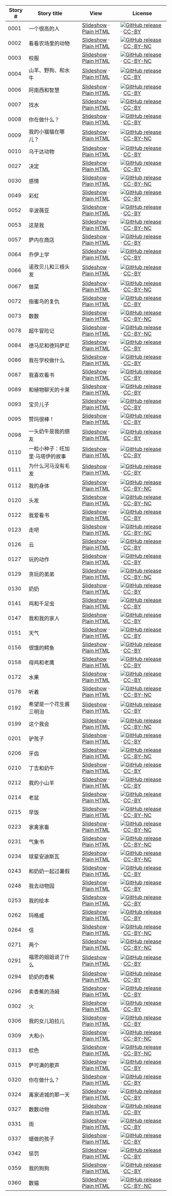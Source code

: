 Story # | Story title | View | License
-------- | -----------  |:-------:| -------
0001 | 一个很高的人 | <a href="https://global-asp.github.io/stories/zh/0001_一个很高的人_slides.html" target="_blank">Slideshow</a> · [Plain HTML](https://global-asp.github.io/stories/zh/0001_一个很高的人.html) | [![GitHub release](https://cloud.githubusercontent.com/assets/9295750/9483128/0e089e5e-4b51-11e5-98ca-6da5cef156a7.png "GitHub release")](https://github.com/global-asp/global-asp/releases/download/v1.1/zh.zip) · [CC-BY](https://creativecommons.org/licenses/by/3.0/)
0002 | 看看农场里的动物 | <a href="https://global-asp.github.io/stories/zh/0002_看看农场里的动物_slides.html" target="_blank">Slideshow</a> · [Plain HTML](https://global-asp.github.io/stories/zh/0002_看看农场里的动物.html) | [![GitHub release](https://cloud.githubusercontent.com/assets/9295750/9483128/0e089e5e-4b51-11e5-98ca-6da5cef156a7.png "GitHub release")](https://github.com/global-asp/global-asp/releases/download/v1.1/zh.zip) · [CC-BY-NC](http://creativecommons.org/licenses/by-nc/3.0/)
0003 | 校服 | <a href="https://global-asp.github.io/stories/zh/0003_校服_slides.html" target="_blank">Slideshow</a> · [Plain HTML](https://global-asp.github.io/stories/zh/0003_校服.html) | [![GitHub release](https://cloud.githubusercontent.com/assets/9295750/9483128/0e089e5e-4b51-11e5-98ca-6da5cef156a7.png "GitHub release")](https://github.com/global-asp/global-asp/releases/download/v1.1/zh.zip) · [CC-BY-NC](http://creativecommons.org/licenses/by-nc/3.0/)
0004 | 山羊、野狗、和水牛 | <a href="https://global-asp.github.io/stories/zh/0004_山羊、野狗、和水牛_slides.html" target="_blank">Slideshow</a> · [Plain HTML](https://global-asp.github.io/stories/zh/0004_山羊、野狗、和水牛.html) | [![GitHub release](https://cloud.githubusercontent.com/assets/9295750/9483128/0e089e5e-4b51-11e5-98ca-6da5cef156a7.png "GitHub release")](https://github.com/global-asp/global-asp/releases/download/v1.1/zh.zip) · [CC-BY](https://creativecommons.org/licenses/by/3.0/)
0006 | 阿南西和智慧 | <a href="https://global-asp.github.io/stories/zh/0006_阿南西和智慧_slides.html" target="_blank">Slideshow</a> · [Plain HTML](https://global-asp.github.io/stories/zh/0006_阿南西和智慧.html) | [![GitHub release](https://cloud.githubusercontent.com/assets/9295750/9483128/0e089e5e-4b51-11e5-98ca-6da5cef156a7.png "GitHub release")](https://github.com/global-asp/global-asp/releases/download/v1.1/zh.zip) · [CC-BY](https://creativecommons.org/licenses/by/3.0/)
0007 | 找水 | <a href="https://global-asp.github.io/stories/zh/0007_找水_slides.html" target="_blank">Slideshow</a> · [Plain HTML](https://global-asp.github.io/stories/zh/0007_找水.html) | [![GitHub release](https://cloud.githubusercontent.com/assets/9295750/9483128/0e089e5e-4b51-11e5-98ca-6da5cef156a7.png "GitHub release")](https://github.com/global-asp/global-asp/releases/download/v1.1/zh.zip) · [CC-BY](https://creativecommons.org/licenses/by/3.0/)
0008 | 你在做什么？ | <a href="https://global-asp.github.io/stories/zh/0008_你在做什么_slides.html" target="_blank">Slideshow</a> · [Plain HTML](https://global-asp.github.io/stories/zh/0008_你在做什么.html) | [![GitHub release](https://cloud.githubusercontent.com/assets/9295750/9483128/0e089e5e-4b51-11e5-98ca-6da5cef156a7.png "GitHub release")](https://github.com/global-asp/global-asp/releases/download/v1.1/zh.zip) · [CC-BY](https://creativecommons.org/licenses/by/3.0/)
0009 | 我的小猫猫在哪儿？ | <a href="https://global-asp.github.io/stories/zh/0009_我的小猫猫在哪儿_slides.html" target="_blank">Slideshow</a> · [Plain HTML](https://global-asp.github.io/stories/zh/0009_我的小猫猫在哪儿.html) | [![GitHub release](https://cloud.githubusercontent.com/assets/9295750/9483128/0e089e5e-4b51-11e5-98ca-6da5cef156a7.png "GitHub release")](https://github.com/global-asp/global-asp/releases/download/v1.1/zh.zip) · [CC-BY-NC](http://creativecommons.org/licenses/by-nc/3.0/)
0010 | 乌干达动物 | <a href="https://global-asp.github.io/stories/zh/0010_乌干达动物_slides.html" target="_blank">Slideshow</a> · [Plain HTML](https://global-asp.github.io/stories/zh/0010_乌干达动物.html) | [![GitHub release](https://cloud.githubusercontent.com/assets/9295750/9483128/0e089e5e-4b51-11e5-98ca-6da5cef156a7.png "GitHub release")](https://github.com/global-asp/global-asp/releases/download/v1.1/zh.zip) · [CC-BY](https://creativecommons.org/licenses/by/3.0/)
0027 | 决定 | <a href="https://global-asp.github.io/stories/zh/0027_决定_slides.html" target="_blank">Slideshow</a> · [Plain HTML](https://global-asp.github.io/stories/zh/0027_决定.html) | [![GitHub release](https://cloud.githubusercontent.com/assets/9295750/9483128/0e089e5e-4b51-11e5-98ca-6da5cef156a7.png "GitHub release")](https://github.com/global-asp/global-asp/releases/download/v1.1/zh.zip) · [CC-BY](https://creativecommons.org/licenses/by/3.0/)
0030 | 感情 | <a href="https://global-asp.github.io/stories/zh/0030_感情_slides.html" target="_blank">Slideshow</a> · [Plain HTML](https://global-asp.github.io/stories/zh/0030_感情.html) | [![GitHub release](https://cloud.githubusercontent.com/assets/9295750/9483128/0e089e5e-4b51-11e5-98ca-6da5cef156a7.png "GitHub release")](https://github.com/global-asp/global-asp/releases/download/v1.1/zh.zip) · [CC-BY-NC](http://creativecommons.org/licenses/by-nc/3.0/)
0049 | 彩虹 | <a href="https://global-asp.github.io/stories/zh/0049_彩虹_slides.html" target="_blank">Slideshow</a> · [Plain HTML](https://global-asp.github.io/stories/zh/0049_彩虹.html) | [![GitHub release](https://cloud.githubusercontent.com/assets/9295750/9483128/0e089e5e-4b51-11e5-98ca-6da5cef156a7.png "GitHub release")](https://github.com/global-asp/global-asp/releases/download/v1.1/zh.zip) · [CC-BY](https://creativecommons.org/licenses/by/3.0/)
0052 | 辛波薇亚 | <a href="https://global-asp.github.io/stories/zh/0052_辛波薇亚_slides.html" target="_blank">Slideshow</a> · [Plain HTML](https://global-asp.github.io/stories/zh/0052_辛波薇亚.html) | [![GitHub release](https://cloud.githubusercontent.com/assets/9295750/9483128/0e089e5e-4b51-11e5-98ca-6da5cef156a7.png "GitHub release")](https://github.com/global-asp/global-asp/releases/download/v1.1/zh.zip) · [CC-BY](https://creativecommons.org/licenses/by/3.0/)
0053 | 这是我 | <a href="https://global-asp.github.io/stories/zh/0053_这是我_slides.html" target="_blank">Slideshow</a> · [Plain HTML](https://global-asp.github.io/stories/zh/0053_这是我.html) | [![GitHub release](https://cloud.githubusercontent.com/assets/9295750/9483128/0e089e5e-4b51-11e5-98ca-6da5cef156a7.png "GitHub release")](https://github.com/global-asp/global-asp/releases/download/v1.1/zh.zip) · [CC-BY-NC](http://creativecommons.org/licenses/by-nc/3.0/)
0057 | 萨内在商店 | <a href="https://global-asp.github.io/stories/zh/0057_萨内在商店_slides.html" target="_blank">Slideshow</a> · [Plain HTML](https://global-asp.github.io/stories/zh/0057_萨内在商店.html) | [![GitHub release](https://cloud.githubusercontent.com/assets/9295750/9483128/0e089e5e-4b51-11e5-98ca-6da5cef156a7.png "GitHub release")](https://github.com/global-asp/global-asp/releases/download/v1.1/zh.zip) · [CC-BY](https://creativecommons.org/licenses/by/3.0/)
0064 | 乔伊上学 | <a href="https://global-asp.github.io/stories/zh/0064_乔伊上学_slides.html" target="_blank">Slideshow</a> · [Plain HTML](https://global-asp.github.io/stories/zh/0064_乔伊上学.html) | [![GitHub release](https://cloud.githubusercontent.com/assets/9295750/9483128/0e089e5e-4b51-11e5-98ca-6da5cef156a7.png "GitHub release")](https://github.com/global-asp/global-asp/releases/download/v1.1/zh.zip) · [CC-BY](https://creativecommons.org/licenses/by/3.0/)
0066 | 诺孜贝儿和三根头发 | <a href="https://global-asp.github.io/stories/zh/0066_诺孜贝儿和三根头发_slides.html" target="_blank">Slideshow</a> · [Plain HTML](https://global-asp.github.io/stories/zh/0066_诺孜贝儿和三根头发.html) | [![GitHub release](https://cloud.githubusercontent.com/assets/9295750/9483128/0e089e5e-4b51-11e5-98ca-6da5cef156a7.png "GitHub release")](https://github.com/global-asp/global-asp/releases/download/v1.1/zh.zip) · [CC-BY](https://creativecommons.org/licenses/by/3.0/)
0067 | 做菜 | <a href="https://global-asp.github.io/stories/zh/0067_做菜_slides.html" target="_blank">Slideshow</a> · [Plain HTML](https://global-asp.github.io/stories/zh/0067_做菜.html) | [![GitHub release](https://cloud.githubusercontent.com/assets/9295750/9483128/0e089e5e-4b51-11e5-98ca-6da5cef156a7.png "GitHub release")](https://github.com/global-asp/global-asp/releases/download/v1.1/zh.zip) · [CC-BY-NC](http://creativecommons.org/licenses/by-nc/3.0/)
0072 | 指蜜鸟的复仇 | <a href="https://global-asp.github.io/stories/zh/0072_指蜜鸟的复仇_slides.html" target="_blank">Slideshow</a> · [Plain HTML](https://global-asp.github.io/stories/zh/0072_指蜜鸟的复仇.html) | [![GitHub release](https://cloud.githubusercontent.com/assets/9295750/9483128/0e089e5e-4b51-11e5-98ca-6da5cef156a7.png "GitHub release")](https://github.com/global-asp/global-asp/releases/download/v1.1/zh.zip) · [CC-BY](https://creativecommons.org/licenses/by/3.0/)
0073 | 数数 | <a href="https://global-asp.github.io/stories/zh/0073_数数_slides.html" target="_blank">Slideshow</a> · [Plain HTML](https://global-asp.github.io/stories/zh/0073_数数.html) | [![GitHub release](https://cloud.githubusercontent.com/assets/9295750/9483128/0e089e5e-4b51-11e5-98ca-6da5cef156a7.png "GitHub release")](https://github.com/global-asp/global-asp/releases/download/v1.1/zh.zip) · [CC-BY-NC](http://creativecommons.org/licenses/by-nc/3.0/)
0078 | 超牛冒险记 | <a href="https://global-asp.github.io/stories/zh/0078_超牛冒险记_slides.html" target="_blank">Slideshow</a> · [Plain HTML](https://global-asp.github.io/stories/zh/0078_超牛冒险记.html) | [![GitHub release](https://cloud.githubusercontent.com/assets/9295750/9483128/0e089e5e-4b51-11e5-98ca-6da5cef156a7.png "GitHub release")](https://github.com/global-asp/global-asp/releases/download/v1.1/zh.zip) · [CC-BY-NC](http://creativecommons.org/licenses/by-nc/3.0/)
0084 | 德马尼和德玛萨尼 | <a href="https://global-asp.github.io/stories/zh/0084_德马尼和德玛萨尼_slides.html" target="_blank">Slideshow</a> · [Plain HTML](https://global-asp.github.io/stories/zh/0084_德马尼和德玛萨尼.html) | [![GitHub release](https://cloud.githubusercontent.com/assets/9295750/9483128/0e089e5e-4b51-11e5-98ca-6da5cef156a7.png "GitHub release")](https://github.com/global-asp/global-asp/releases/download/v1.1/zh.zip) · [CC-BY](https://creativecommons.org/licenses/by/3.0/)
0086 | 我在学校做什么 | <a href="https://global-asp.github.io/stories/zh/0086_我在学校做什么_slides.html" target="_blank">Slideshow</a> · [Plain HTML](https://global-asp.github.io/stories/zh/0086_我在学校做什么.html) | [![GitHub release](https://cloud.githubusercontent.com/assets/9295750/9483128/0e089e5e-4b51-11e5-98ca-6da5cef156a7.png "GitHub release")](https://github.com/global-asp/global-asp/releases/download/v1.1/zh.zip) · [CC-BY](https://creativecommons.org/licenses/by/3.0/)
0087 | 我喜欢看书 | <a href="https://global-asp.github.io/stories/zh/0087_我喜欢看书_slides.html" target="_blank">Slideshow</a> · [Plain HTML](https://global-asp.github.io/stories/zh/0087_我喜欢看书.html) | [![GitHub release](https://cloud.githubusercontent.com/assets/9295750/9483128/0e089e5e-4b51-11e5-98ca-6da5cef156a7.png "GitHub release")](https://github.com/global-asp/global-asp/releases/download/v1.1/zh.zip) · [CC-BY](https://creativecommons.org/licenses/by/3.0/)
0089 | 和植物聊天的卡莱 | <a href="https://global-asp.github.io/stories/zh/0089_和植物聊天的卡莱_slides.html" target="_blank">Slideshow</a> · [Plain HTML](https://global-asp.github.io/stories/zh/0089_和植物聊天的卡莱.html) | [![GitHub release](https://cloud.githubusercontent.com/assets/9295750/9483128/0e089e5e-4b51-11e5-98ca-6da5cef156a7.png "GitHub release")](https://github.com/global-asp/global-asp/releases/download/v1.1/zh.zip) · [CC-BY](https://creativecommons.org/licenses/by/3.0/)
0093 | 宝贝儿子 | <a href="https://global-asp.github.io/stories/zh/0093_宝贝儿子_slides.html" target="_blank">Slideshow</a> · [Plain HTML](https://global-asp.github.io/stories/zh/0093_宝贝儿子.html) | [![GitHub release](https://cloud.githubusercontent.com/assets/9295750/9483128/0e089e5e-4b51-11e5-98ca-6da5cef156a7.png "GitHub release")](https://github.com/global-asp/global-asp/releases/download/v1.1/zh.zip) · [CC-BY](https://creativecommons.org/licenses/by/3.0/)
0095 | 赞玛很棒！ | <a href="https://global-asp.github.io/stories/zh/0095_赞玛很棒_slides.html" target="_blank">Slideshow</a> · [Plain HTML](https://global-asp.github.io/stories/zh/0095_赞玛很棒.html) | [![GitHub release](https://cloud.githubusercontent.com/assets/9295750/9483128/0e089e5e-4b51-11e5-98ca-6da5cef156a7.png "GitHub release")](https://github.com/global-asp/global-asp/releases/download/v1.1/zh.zip) · [CC-BY](https://creativecommons.org/licenses/by/3.0/)
0098 | 一头奶牛是我的朋友 | <a href="https://global-asp.github.io/stories/zh/0098_一头奶牛是我的朋友_slides.html" target="_blank">Slideshow</a> · [Plain HTML](https://global-asp.github.io/stories/zh/0098_一头奶牛是我的朋友.html) | [![GitHub release](https://cloud.githubusercontent.com/assets/9295750/9483128/0e089e5e-4b51-11e5-98ca-6da5cef156a7.png "GitHub release")](https://github.com/global-asp/global-asp/releases/download/v1.1/zh.zip) · [CC-BY](https://creativecommons.org/licenses/by/3.0/)
0110 | 一粒小种子：旺加里·马塔伊的故事 | <a href="https://global-asp.github.io/stories/zh/0110_一粒小种子：旺加里·马塔伊的故事_slides.html" target="_blank">Slideshow</a> · [Plain HTML](https://global-asp.github.io/stories/zh/0110_一粒小种子：旺加里·马塔伊的故事.html) | [![GitHub release](https://cloud.githubusercontent.com/assets/9295750/9483128/0e089e5e-4b51-11e5-98ca-6da5cef156a7.png "GitHub release")](https://github.com/global-asp/global-asp/releases/download/v1.1/zh.zip) · [CC-BY](https://creativecommons.org/licenses/by/3.0/)
0111 | 为什么河马没有毛发 | <a href="https://global-asp.github.io/stories/zh/0111_为什么河马没有毛发_slides.html" target="_blank">Slideshow</a> · [Plain HTML](https://global-asp.github.io/stories/zh/0111_为什么河马没有毛发.html) | [![GitHub release](https://cloud.githubusercontent.com/assets/9295750/9483128/0e089e5e-4b51-11e5-98ca-6da5cef156a7.png "GitHub release")](https://github.com/global-asp/global-asp/releases/download/v1.1/zh.zip) · [CC-BY](https://creativecommons.org/licenses/by/3.0/)
0112 | 我的身体 | <a href="https://global-asp.github.io/stories/zh/0112_我的身体_slides.html" target="_blank">Slideshow</a> · [Plain HTML](https://global-asp.github.io/stories/zh/0112_我的身体.html) | [![GitHub release](https://cloud.githubusercontent.com/assets/9295750/9483128/0e089e5e-4b51-11e5-98ca-6da5cef156a7.png "GitHub release")](https://github.com/global-asp/global-asp/releases/download/v1.1/zh.zip) · [CC-BY-NC](http://creativecommons.org/licenses/by-nc/3.0/)
0120 | 头发 | <a href="https://global-asp.github.io/stories/zh/0120_头发_slides.html" target="_blank">Slideshow</a> · [Plain HTML](https://global-asp.github.io/stories/zh/0120_头发.html) | [![GitHub release](https://cloud.githubusercontent.com/assets/9295750/9483128/0e089e5e-4b51-11e5-98ca-6da5cef156a7.png "GitHub release")](https://github.com/global-asp/global-asp/releases/download/v1.1/zh.zip) · [CC-BY-NC](http://creativecommons.org/licenses/by-nc/3.0/)
0122 | 我爱看书 | <a href="https://global-asp.github.io/stories/zh/0122_我爱看书_slides.html" target="_blank">Slideshow</a> · [Plain HTML](https://global-asp.github.io/stories/zh/0122_我爱看书.html) | [![GitHub release](https://cloud.githubusercontent.com/assets/9295750/9483128/0e089e5e-4b51-11e5-98ca-6da5cef156a7.png "GitHub release")](https://github.com/global-asp/global-asp/releases/download/v1.1/zh.zip) · [CC-BY](https://creativecommons.org/licenses/by/3.0/)
0123 | 走吧 | <a href="https://global-asp.github.io/stories/zh/0123_走吧_slides.html" target="_blank">Slideshow</a> · [Plain HTML](https://global-asp.github.io/stories/zh/0123_走吧.html) | [![GitHub release](https://cloud.githubusercontent.com/assets/9295750/9483128/0e089e5e-4b51-11e5-98ca-6da5cef156a7.png "GitHub release")](https://github.com/global-asp/global-asp/releases/download/v1.1/zh.zip) · [CC-BY-NC](http://creativecommons.org/licenses/by-nc/3.0/)
0126 | 云 | <a href="https://global-asp.github.io/stories/zh/0126_云_slides.html" target="_blank">Slideshow</a> · [Plain HTML](https://global-asp.github.io/stories/zh/0126_云.html) | [![GitHub release](https://cloud.githubusercontent.com/assets/9295750/9483128/0e089e5e-4b51-11e5-98ca-6da5cef156a7.png "GitHub release")](https://github.com/global-asp/global-asp/releases/download/v1.1/zh.zip) · [CC-BY](https://creativecommons.org/licenses/by/3.0/)
0127 | 玩的动作 | <a href="https://global-asp.github.io/stories/zh/0127_玩的动作_slides.html" target="_blank">Slideshow</a> · [Plain HTML](https://global-asp.github.io/stories/zh/0127_玩的动作.html) | [![GitHub release](https://cloud.githubusercontent.com/assets/9295750/9483128/0e089e5e-4b51-11e5-98ca-6da5cef156a7.png "GitHub release")](https://github.com/global-asp/global-asp/releases/download/v1.1/zh.zip) · [CC-BY](https://creativecommons.org/licenses/by/3.0/)
0129 | 贪玩的弟弟 | <a href="https://global-asp.github.io/stories/zh/0129_贪玩的弟弟_slides.html" target="_blank">Slideshow</a> · [Plain HTML](https://global-asp.github.io/stories/zh/0129_贪玩的弟弟.html) | [![GitHub release](https://cloud.githubusercontent.com/assets/9295750/9483128/0e089e5e-4b51-11e5-98ca-6da5cef156a7.png "GitHub release")](https://github.com/global-asp/global-asp/releases/download/v1.1/zh.zip) · [CC-BY-NC](http://creativecommons.org/licenses/by-nc/3.0/)
0130 | 奶奶 | <a href="https://global-asp.github.io/stories/zh/0130_奶奶_slides.html" target="_blank">Slideshow</a> · [Plain HTML](https://global-asp.github.io/stories/zh/0130_奶奶.html) | [![GitHub release](https://cloud.githubusercontent.com/assets/9295750/9483128/0e089e5e-4b51-11e5-98ca-6da5cef156a7.png "GitHub release")](https://github.com/global-asp/global-asp/releases/download/v1.1/zh.zip) · [CC-BY](https://creativecommons.org/licenses/by/3.0/)
0141 | 鸡和千足虫 | <a href="https://global-asp.github.io/stories/zh/0141_鸡和千足虫_slides.html" target="_blank">Slideshow</a> · [Plain HTML](https://global-asp.github.io/stories/zh/0141_鸡和千足虫.html) | [![GitHub release](https://cloud.githubusercontent.com/assets/9295750/9483128/0e089e5e-4b51-11e5-98ca-6da5cef156a7.png "GitHub release")](https://github.com/global-asp/global-asp/releases/download/v1.1/zh.zip) · [CC-BY](https://creativecommons.org/licenses/by/3.0/)
0147 | 我和我的家人 | <a href="https://global-asp.github.io/stories/zh/0147_我和我的家人_slides.html" target="_blank">Slideshow</a> · [Plain HTML](https://global-asp.github.io/stories/zh/0147_我和我的家人.html) | [![GitHub release](https://cloud.githubusercontent.com/assets/9295750/9483128/0e089e5e-4b51-11e5-98ca-6da5cef156a7.png "GitHub release")](https://github.com/global-asp/global-asp/releases/download/v1.1/zh.zip) · [CC-BY](https://creativecommons.org/licenses/by/3.0/)
0151 | 天气 | <a href="https://global-asp.github.io/stories/zh/0151_天气_slides.html" target="_blank">Slideshow</a> · [Plain HTML](https://global-asp.github.io/stories/zh/0151_天气.html) | [![GitHub release](https://cloud.githubusercontent.com/assets/9295750/9483128/0e089e5e-4b51-11e5-98ca-6da5cef156a7.png "GitHub release")](https://github.com/global-asp/global-asp/releases/download/v1.1/zh.zip) · [CC-BY](https://creativecommons.org/licenses/by/3.0/)
0156 | 很饿的鳄鱼 | <a href="https://global-asp.github.io/stories/zh/0156_很饿的鳄鱼_slides.html" target="_blank">Slideshow</a> · [Plain HTML](https://global-asp.github.io/stories/zh/0156_很饿的鳄鱼.html) | [![GitHub release](https://cloud.githubusercontent.com/assets/9295750/9483128/0e089e5e-4b51-11e5-98ca-6da5cef156a7.png "GitHub release")](https://github.com/global-asp/global-asp/releases/download/v1.1/zh.zip) · [CC-BY](https://creativecommons.org/licenses/by/3.0/)
0158 | 母鸡和老鹰 | <a href="https://global-asp.github.io/stories/zh/0158_母鸡和老鹰_slides.html" target="_blank">Slideshow</a> · [Plain HTML](https://global-asp.github.io/stories/zh/0158_母鸡和老鹰.html) | [![GitHub release](https://cloud.githubusercontent.com/assets/9295750/9483128/0e089e5e-4b51-11e5-98ca-6da5cef156a7.png "GitHub release")](https://github.com/global-asp/global-asp/releases/download/v1.1/zh.zip) · [CC-BY](https://creativecommons.org/licenses/by/3.0/)
0172 | 水果 | <a href="https://global-asp.github.io/stories/zh/0172_水果_slides.html" target="_blank">Slideshow</a> · [Plain HTML](https://global-asp.github.io/stories/zh/0172_水果.html) | [![GitHub release](https://cloud.githubusercontent.com/assets/9295750/9483128/0e089e5e-4b51-11e5-98ca-6da5cef156a7.png "GitHub release")](https://github.com/global-asp/global-asp/releases/download/v1.1/zh.zip) · [CC-BY](https://creativecommons.org/licenses/by/3.0/)
0176 | 听着 | <a href="https://global-asp.github.io/stories/zh/0176_听着_slides.html" target="_blank">Slideshow</a> · [Plain HTML](https://global-asp.github.io/stories/zh/0176_听着.html) | [![GitHub release](https://cloud.githubusercontent.com/assets/9295750/9483128/0e089e5e-4b51-11e5-98ca-6da5cef156a7.png "GitHub release")](https://github.com/global-asp/global-asp/releases/download/v1.1/zh.zip) · [CC-BY-NC](http://creativecommons.org/licenses/by-nc/3.0/)
0192 | 希望是一个花生酱三明治 | <a href="https://global-asp.github.io/stories/zh/0192_希望是一个花生酱三明治_slides.html" target="_blank">Slideshow</a> · [Plain HTML](https://global-asp.github.io/stories/zh/0192_希望是一个花生酱三明治.html) | [![GitHub release](https://cloud.githubusercontent.com/assets/9295750/9483128/0e089e5e-4b51-11e5-98ca-6da5cef156a7.png "GitHub release")](https://github.com/global-asp/global-asp/releases/download/v1.1/zh.zip) · [CC-BY](https://creativecommons.org/licenses/by/3.0/)
0199 | 这个我会 | <a href="https://global-asp.github.io/stories/zh/0199_这个我会_slides.html" target="_blank">Slideshow</a> · [Plain HTML](https://global-asp.github.io/stories/zh/0199_这个我会.html) | [![GitHub release](https://cloud.githubusercontent.com/assets/9295750/9483128/0e089e5e-4b51-11e5-98ca-6da5cef156a7.png "GitHub release")](https://github.com/global-asp/global-asp/releases/download/v1.1/zh.zip) · [CC-BY-NC](http://creativecommons.org/licenses/by-nc/3.0/)
0201 | 驴孩子 | <a href="https://global-asp.github.io/stories/zh/0201_驴孩子_slides.html" target="_blank">Slideshow</a> · [Plain HTML](https://global-asp.github.io/stories/zh/0201_驴孩子.html) | [![GitHub release](https://cloud.githubusercontent.com/assets/9295750/9483128/0e089e5e-4b51-11e5-98ca-6da5cef156a7.png "GitHub release")](https://github.com/global-asp/global-asp/releases/download/v1.1/zh.zip) · [CC-BY](https://creativecommons.org/licenses/by/3.0/)
0206 | 牙齿 | <a href="https://global-asp.github.io/stories/zh/0206_牙齿_slides.html" target="_blank">Slideshow</a> · [Plain HTML](https://global-asp.github.io/stories/zh/0206_牙齿.html) | [![GitHub release](https://cloud.githubusercontent.com/assets/9295750/9483128/0e089e5e-4b51-11e5-98ca-6da5cef156a7.png "GitHub release")](https://github.com/global-asp/global-asp/releases/download/v1.1/zh.zip) · [CC-BY-NC](http://creativecommons.org/licenses/by-nc/3.0/)
0210 | 丁吉和奶牛 | <a href="https://global-asp.github.io/stories/zh/0210_丁吉和奶牛_slides.html" target="_blank">Slideshow</a> · [Plain HTML](https://global-asp.github.io/stories/zh/0210_丁吉和奶牛.html) | [![GitHub release](https://cloud.githubusercontent.com/assets/9295750/9483128/0e089e5e-4b51-11e5-98ca-6da5cef156a7.png "GitHub release")](https://github.com/global-asp/global-asp/releases/download/v1.1/zh.zip) · [CC-BY](https://creativecommons.org/licenses/by/3.0/)
0212 | 我的小山羊 | <a href="https://global-asp.github.io/stories/zh/0212_我的小山羊_slides.html" target="_blank">Slideshow</a> · [Plain HTML](https://global-asp.github.io/stories/zh/0212_我的小山羊.html) | [![GitHub release](https://cloud.githubusercontent.com/assets/9295750/9483128/0e089e5e-4b51-11e5-98ca-6da5cef156a7.png "GitHub release")](https://github.com/global-asp/global-asp/releases/download/v1.1/zh.zip) · [CC-BY](https://creativecommons.org/licenses/by/3.0/)
0214 | 老鼠 | <a href="https://global-asp.github.io/stories/zh/0214_老鼠_slides.html" target="_blank">Slideshow</a> · [Plain HTML](https://global-asp.github.io/stories/zh/0214_老鼠.html) | [![GitHub release](https://cloud.githubusercontent.com/assets/9295750/9483128/0e089e5e-4b51-11e5-98ca-6da5cef156a7.png "GitHub release")](https://github.com/global-asp/global-asp/releases/download/v1.1/zh.zip) · [CC-BY](https://creativecommons.org/licenses/by/3.0/)
0215 | 早饭 | <a href="https://global-asp.github.io/stories/zh/0215_早饭_slides.html" target="_blank">Slideshow</a> · [Plain HTML](https://global-asp.github.io/stories/zh/0215_早饭.html) | [![GitHub release](https://cloud.githubusercontent.com/assets/9295750/9483128/0e089e5e-4b51-11e5-98ca-6da5cef156a7.png "GitHub release")](https://github.com/global-asp/global-asp/releases/download/v1.1/zh.zip) · [CC-BY-NC](http://creativecommons.org/licenses/by-nc/3.0/)
0223 | 家禽家畜 | <a href="https://global-asp.github.io/stories/zh/0223_家禽家畜_slides.html" target="_blank">Slideshow</a> · [Plain HTML](https://global-asp.github.io/stories/zh/0223_家禽家畜.html) | [![GitHub release](https://cloud.githubusercontent.com/assets/9295750/9483128/0e089e5e-4b51-11e5-98ca-6da5cef156a7.png "GitHub release")](https://github.com/global-asp/global-asp/releases/download/v1.1/zh.zip) · [CC-BY-NC](http://creativecommons.org/licenses/by-nc/3.0/)
0231 | 气象书 | <a href="https://global-asp.github.io/stories/zh/0231_气象书_slides.html" target="_blank">Slideshow</a> · [Plain HTML](https://global-asp.github.io/stories/zh/0231_气象书.html) | [![GitHub release](https://cloud.githubusercontent.com/assets/9295750/9483128/0e089e5e-4b51-11e5-98ca-6da5cef156a7.png "GitHub release")](https://github.com/global-asp/global-asp/releases/download/v1.1/zh.zip) · [CC-BY-NC](http://creativecommons.org/licenses/by-nc/3.0/)
0234 | 球星安迪斯瓦 | <a href="https://global-asp.github.io/stories/zh/0234_球星安迪斯瓦_slides.html" target="_blank">Slideshow</a> · [Plain HTML](https://global-asp.github.io/stories/zh/0234_球星安迪斯瓦.html) | [![GitHub release](https://cloud.githubusercontent.com/assets/9295750/9483128/0e089e5e-4b51-11e5-98ca-6da5cef156a7.png "GitHub release")](https://github.com/global-asp/global-asp/releases/download/v1.1/zh.zip) · [CC-BY-NC](http://creativecommons.org/licenses/by-nc/3.0/)
0243 | 和奶奶一起过暑假 | <a href="https://global-asp.github.io/stories/zh/0243_和奶奶一起过暑假_slides.html" target="_blank">Slideshow</a> · [Plain HTML](https://global-asp.github.io/stories/zh/0243_和奶奶一起过暑假.html) | [![GitHub release](https://cloud.githubusercontent.com/assets/9295750/9483128/0e089e5e-4b51-11e5-98ca-6da5cef156a7.png "GitHub release")](https://github.com/global-asp/global-asp/releases/download/v1.1/zh.zip) · [CC-BY](https://creativecommons.org/licenses/by/3.0/)
0248 | 我去动物园 | <a href="https://global-asp.github.io/stories/zh/0248_我去动物园_slides.html" target="_blank">Slideshow</a> · [Plain HTML](https://global-asp.github.io/stories/zh/0248_我去动物园.html) | [![GitHub release](https://cloud.githubusercontent.com/assets/9295750/9483128/0e089e5e-4b51-11e5-98ca-6da5cef156a7.png "GitHub release")](https://github.com/global-asp/global-asp/releases/download/v1.1/zh.zip) · [CC-BY](https://creativecommons.org/licenses/by/3.0/)
0253 | 我的绘本 | <a href="https://global-asp.github.io/stories/zh/0253_我的绘本_slides.html" target="_blank">Slideshow</a> · [Plain HTML](https://global-asp.github.io/stories/zh/0253_我的绘本.html) | [![GitHub release](https://cloud.githubusercontent.com/assets/9295750/9483128/0e089e5e-4b51-11e5-98ca-6da5cef156a7.png "GitHub release")](https://github.com/global-asp/global-asp/releases/download/v1.1/zh.zip) · [CC-BY](https://creativecommons.org/licenses/by/3.0/)
0262 | 玛格威 | <a href="https://global-asp.github.io/stories/zh/0262_玛格威_slides.html" target="_blank">Slideshow</a> · [Plain HTML](https://global-asp.github.io/stories/zh/0262_玛格威.html) | [![GitHub release](https://cloud.githubusercontent.com/assets/9295750/9483128/0e089e5e-4b51-11e5-98ca-6da5cef156a7.png "GitHub release")](https://github.com/global-asp/global-asp/releases/download/v1.1/zh.zip) · [CC-BY](https://creativecommons.org/licenses/by/3.0/)
0264 | 信 | <a href="https://global-asp.github.io/stories/zh/0264_信_slides.html" target="_blank">Slideshow</a> · [Plain HTML](https://global-asp.github.io/stories/zh/0264_信.html) | [![GitHub release](https://cloud.githubusercontent.com/assets/9295750/9483128/0e089e5e-4b51-11e5-98ca-6da5cef156a7.png "GitHub release")](https://github.com/global-asp/global-asp/releases/download/v1.1/zh.zip) · [CC-BY-NC](http://creativecommons.org/licenses/by-nc/3.0/)
0271 | 两个 | <a href="https://global-asp.github.io/stories/zh/0271_两个_slides.html" target="_blank">Slideshow</a> · [Plain HTML](https://global-asp.github.io/stories/zh/0271_两个.html) | [![GitHub release](https://cloud.githubusercontent.com/assets/9295750/9483128/0e089e5e-4b51-11e5-98ca-6da5cef156a7.png "GitHub release")](https://github.com/global-asp/global-asp/releases/download/v1.1/zh.zip) · [CC-BY-NC](http://creativecommons.org/licenses/by-nc/3.0/)
0291 | 福思的姐姐说了什么 | <a href="https://global-asp.github.io/stories/zh/0291_福思的姐姐说了什么_slides.html" target="_blank">Slideshow</a> · [Plain HTML](https://global-asp.github.io/stories/zh/0291_福思的姐姐说了什么.html) | [![GitHub release](https://cloud.githubusercontent.com/assets/9295750/9483128/0e089e5e-4b51-11e5-98ca-6da5cef156a7.png "GitHub release")](https://github.com/global-asp/global-asp/releases/download/v1.1/zh.zip) · [CC-BY](https://creativecommons.org/licenses/by/3.0/)
0294 | 奶奶的香蕉 | <a href="https://global-asp.github.io/stories/zh/0294_奶奶的香蕉_slides.html" target="_blank">Slideshow</a> · [Plain HTML](https://global-asp.github.io/stories/zh/0294_奶奶的香蕉.html) | [![GitHub release](https://cloud.githubusercontent.com/assets/9295750/9483128/0e089e5e-4b51-11e5-98ca-6da5cef156a7.png "GitHub release")](https://github.com/global-asp/global-asp/releases/download/v1.1/zh.zip) · [CC-BY](https://creativecommons.org/licenses/by/3.0/)
0296 | 卖香蕉的汤姆 | <a href="https://global-asp.github.io/stories/zh/0296_卖香蕉的汤姆_slides.html" target="_blank">Slideshow</a> · [Plain HTML](https://global-asp.github.io/stories/zh/0296_卖香蕉的汤姆.html) | [![GitHub release](https://cloud.githubusercontent.com/assets/9295750/9483128/0e089e5e-4b51-11e5-98ca-6da5cef156a7.png "GitHub release")](https://github.com/global-asp/global-asp/releases/download/v1.1/zh.zip) · [CC-BY](https://creativecommons.org/licenses/by/3.0/)
0302 | 火 | <a href="https://global-asp.github.io/stories/zh/0302_火_slides.html" target="_blank">Slideshow</a> · [Plain HTML](https://global-asp.github.io/stories/zh/0302_火.html) | [![GitHub release](https://cloud.githubusercontent.com/assets/9295750/9483128/0e089e5e-4b51-11e5-98ca-6da5cef156a7.png "GitHub release")](https://github.com/global-asp/global-asp/releases/download/v1.1/zh.zip) · [CC-BY](https://creativecommons.org/licenses/by/3.0/)
0306 | 我的女儿珀拉儿 | <a href="https://global-asp.github.io/stories/zh/0306_我的女儿珀拉儿_slides.html" target="_blank">Slideshow</a> · [Plain HTML](https://global-asp.github.io/stories/zh/0306_我的女儿珀拉儿.html) | [![GitHub release](https://cloud.githubusercontent.com/assets/9295750/9483128/0e089e5e-4b51-11e5-98ca-6da5cef156a7.png "GitHub release")](https://github.com/global-asp/global-asp/releases/download/v1.1/zh.zip) · [CC-BY](https://creativecommons.org/licenses/by/3.0/)
0309 | 大和小 | <a href="https://global-asp.github.io/stories/zh/0309_大和小_slides.html" target="_blank">Slideshow</a> · [Plain HTML](https://global-asp.github.io/stories/zh/0309_大和小.html) | [![GitHub release](https://cloud.githubusercontent.com/assets/9295750/9483128/0e089e5e-4b51-11e5-98ca-6da5cef156a7.png "GitHub release")](https://github.com/global-asp/global-asp/releases/download/v1.1/zh.zip) · [CC-BY-NC](http://creativecommons.org/licenses/by-nc/3.0/)
0313 | 棕色 | <a href="https://global-asp.github.io/stories/zh/0313_棕色_slides.html" target="_blank">Slideshow</a> · [Plain HTML](https://global-asp.github.io/stories/zh/0313_棕色.html) | [![GitHub release](https://cloud.githubusercontent.com/assets/9295750/9483128/0e089e5e-4b51-11e5-98ca-6da5cef156a7.png "GitHub release")](https://github.com/global-asp/global-asp/releases/download/v1.1/zh.zip) · [CC-BY-NC](http://creativecommons.org/licenses/by-nc/3.0/)
0315 | 萨可满的歌声 | <a href="https://global-asp.github.io/stories/zh/0315_萨可满的歌声_slides.html" target="_blank">Slideshow</a> · [Plain HTML](https://global-asp.github.io/stories/zh/0315_萨可满的歌声.html) | [![GitHub release](https://cloud.githubusercontent.com/assets/9295750/9483128/0e089e5e-4b51-11e5-98ca-6da5cef156a7.png "GitHub release")](https://github.com/global-asp/global-asp/releases/download/v1.1/zh.zip) · [CC-BY](https://creativecommons.org/licenses/by/3.0/)
0320 | 你在做什么？ | <a href="https://global-asp.github.io/stories/zh/0320_你在做什么_slides.html" target="_blank">Slideshow</a> · [Plain HTML](https://global-asp.github.io/stories/zh/0320_你在做什么.html) | [![GitHub release](https://cloud.githubusercontent.com/assets/9295750/9483128/0e089e5e-4b51-11e5-98ca-6da5cef156a7.png "GitHub release")](https://github.com/global-asp/global-asp/releases/download/v1.1/zh.zip) · [CC-BY](https://creativecommons.org/licenses/by/3.0/)
0324 | 离家进城的那一天 | <a href="https://global-asp.github.io/stories/zh/0324_离家进城的那一天_slides.html" target="_blank">Slideshow</a> · [Plain HTML](https://global-asp.github.io/stories/zh/0324_离家进城的那一天.html) | [![GitHub release](https://cloud.githubusercontent.com/assets/9295750/9483128/0e089e5e-4b51-11e5-98ca-6da5cef156a7.png "GitHub release")](https://github.com/global-asp/global-asp/releases/download/v1.1/zh.zip) · [CC-BY](https://creativecommons.org/licenses/by/3.0/)
0327 | 数数动物 | <a href="https://global-asp.github.io/stories/zh/0327_数数动物_slides.html" target="_blank">Slideshow</a> · [Plain HTML](https://global-asp.github.io/stories/zh/0327_数数动物.html) | [![GitHub release](https://cloud.githubusercontent.com/assets/9295750/9483128/0e089e5e-4b51-11e5-98ca-6da5cef156a7.png "GitHub release")](https://github.com/global-asp/global-asp/releases/download/v1.1/zh.zip) · [CC-BY](https://creativecommons.org/licenses/by/3.0/)
0331 | 雨 | <a href="https://global-asp.github.io/stories/zh/0331_雨_slides.html" target="_blank">Slideshow</a> · [Plain HTML](https://global-asp.github.io/stories/zh/0331_雨.html) | [![GitHub release](https://cloud.githubusercontent.com/assets/9295750/9483128/0e089e5e-4b51-11e5-98ca-6da5cef156a7.png "GitHub release")](https://github.com/global-asp/global-asp/releases/download/v1.1/zh.zip) · [CC-BY](https://creativecommons.org/licenses/by/3.0/)
0337 | 蜡做的孩子 | <a href="https://global-asp.github.io/stories/zh/0337_蜡做的孩子_slides.html" target="_blank">Slideshow</a> · [Plain HTML](https://global-asp.github.io/stories/zh/0337_蜡做的孩子.html) | [![GitHub release](https://cloud.githubusercontent.com/assets/9295750/9483128/0e089e5e-4b51-11e5-98ca-6da5cef156a7.png "GitHub release")](https://github.com/global-asp/global-asp/releases/download/v1.1/zh.zip) · [CC-BY](https://creativecommons.org/licenses/by/3.0/)
0342 | 惩罚 | <a href="https://global-asp.github.io/stories/zh/0342_惩罚_slides.html" target="_blank">Slideshow</a> · [Plain HTML](https://global-asp.github.io/stories/zh/0342_惩罚.html) | [![GitHub release](https://cloud.githubusercontent.com/assets/9295750/9483128/0e089e5e-4b51-11e5-98ca-6da5cef156a7.png "GitHub release")](https://github.com/global-asp/global-asp/releases/download/v1.1/zh.zip) · [CC-BY](https://creativecommons.org/licenses/by/3.0/)
0359 | 我的狗狗 | <a href="https://global-asp.github.io/stories/zh/0359_我的狗狗_slides.html" target="_blank">Slideshow</a> · [Plain HTML](https://global-asp.github.io/stories/zh/0359_我的狗狗.html) | [![GitHub release](https://cloud.githubusercontent.com/assets/9295750/9483128/0e089e5e-4b51-11e5-98ca-6da5cef156a7.png "GitHub release")](https://github.com/global-asp/global-asp/releases/download/v1.1/zh.zip) · [CC-BY](https://creativecommons.org/licenses/by/3.0/)
0360 | 数猫 | <a href="https://global-asp.github.io/stories/zh/0360_数猫_slides.html" target="_blank">Slideshow</a> · [Plain HTML](https://global-asp.github.io/stories/zh/0360_数猫.html) | [![GitHub release](https://cloud.githubusercontent.com/assets/9295750/9483128/0e089e5e-4b51-11e5-98ca-6da5cef156a7.png "GitHub release")](https://github.com/global-asp/global-asp/releases/download/v1.1/zh.zip) · [CC-BY-NC](http://creativecommons.org/licenses/by-nc/3.0/)
